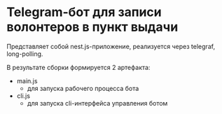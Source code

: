 # Telegram-бот для записи волонтеров в пункт выдачи

Представляет собой nest.js-приложение, реализуется через telegraf, long-polling.

В результате сборки формируется 2 артефакта:

- main.js
  - для запуска рабочего процесса бота
- cli.js
  - для запуска cli-интерфейса управления ботом
